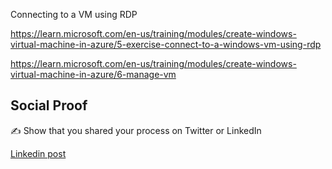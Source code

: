 Connecting to a VM using RDP 




https://learn.microsoft.com/en-us/training/modules/create-windows-virtual-machine-in-azure/5-exercise-connect-to-a-windows-vm-using-rdp 

https://learn.microsoft.com/en-us/training/modules/create-windows-virtual-machine-in-azure/6-manage-vm 


## Social Proof

✍️ Show that you shared your process on Twitter or LinkedIn

[Linkedin post]([link](https://www.linkedin.com/posts/andrew-leddy_100daysofcloud-activity-7110775234470756352-QDGG?utm_source=share&utm_medium=member_desktop)https://www.linkedin.com/posts/andrew-leddy_100daysofcloud-activity-7110775234470756352-QDGG?utm_source=share&utm_medium=member_desktop)
